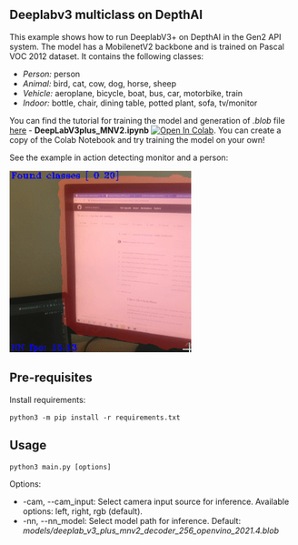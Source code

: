 ##  Deeplabv3 multiclass on DepthAI 

This example shows how to run DeeplabV3+ on DepthAI in the Gen2 API system.  The model has a MobilenetV2 backbone and is trained on Pascal VOC 2012 dataset. It contains the following classes:

- *Person:* person
- *Animal:* bird, cat, cow, dog, horse, sheep
- *Vehicle:* aeroplane, bicycle, boat, bus, car, motorbike, train
- *Indoor:* bottle, chair, dining table, potted plant, sofa, tv/monitor



You can find the tutorial for training the model and generation of *.blob* file [here](https://github.com/luxonis/depthai-ml-training/tree/master/colab-notebooks) - **DeepLabV3plus_MNV2.ipynb** [![Open In Colab](https://colab.research.google.com/assets/colab-badge.svg)](https://colab.research.google.com/github/luxonis/depthai-ml-training/blob/master/colab-notebooks/DeepLabV3plus_MNV2.ipynb). You can create a copy of the Colab Notebook and try training the model on your own!

See the example in action detecting monitor and a person:

![Example Image](assets/example.gif)

## Pre-requisites

Install requirements:
```
python3 -m pip install -r requirements.txt
```

## Usage

```
python3 main.py [options]
```

Options:

* -cam, --cam_input: Select camera input source for inference. Available options: left, right, rgb (default).
* -nn, --nn_model: Select model path for inference. Default: *models/deeplab_v3_plus_mnv2_decoder_256_openvino_2021.4.blob*
